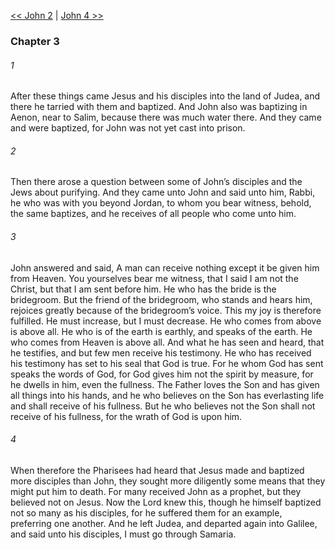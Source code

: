 [<< John 2](John%202.md)  |  [John 4 >>](John%204.md)

### Chapter 3
###### 1
After these things came Jesus and his disciples into the land of Judea, and there he tarried with them and baptized. And John also was baptizing in Aenon, near to Salim, because there was much water there. And they came and were baptized, for John was not yet cast into prison.

###### 2
Then there arose a question between some of John’s disciples and the Jews about purifying. And they came unto John and said unto him, Rabbi, he who was with you beyond Jordan, to whom you bear witness, behold, the same baptizes, and he receives of all people who come unto him.

###### 3
John answered and said, A man can receive nothing except it be given him from Heaven. You yourselves bear me witness, that I said I am not the Christ, but that I am sent before him. He who has the bride is the bridegroom. But the friend of the bridegroom, who stands and hears him, rejoices greatly because of the bridegroom’s voice. This my joy is therefore fulfilled. He must increase, but I must decrease. He who comes from above is above all. He who is of the earth is earthly, and speaks of the earth. He who comes from Heaven is above all. And what he has seen and heard, that he testifies, and but few men receive his testimony. He who has received his testimony has set to his seal that God is true. For he whom God has sent speaks the words of God, for God gives him not the spirit by measure, for he dwells in him, even the fullness. The Father loves the Son and has given all things into his hands, and he who believes on the Son has everlasting life and shall receive of his fullness. But he who believes not the Son shall not receive of his fullness, for the wrath of God is upon him.

###### 4
When therefore the Pharisees had heard that Jesus made and baptized more disciples than John, they sought more diligently some means that they might put him to death. For many received John as a prophet, but they believed not on Jesus. Now the Lord knew this, though he himself baptized not so many as his disciples, for he suffered them for an example, preferring one another. And he left Judea, and departed again into Galilee, and said unto his disciples, I must go through Samaria.